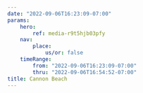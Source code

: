 ```yaml
---
date: "2022-09-06T16:23:09-07:00"
params:
    hero:
        ref: media-r9t5hjb03pfy
    nav:
        place:
            us/or: false
    timeRange:
        from: "2022-09-06T16:23:09-07:00"
        thru: "2022-09-06T16:54:52-07:00"
title: Cannon Beach
---
```

